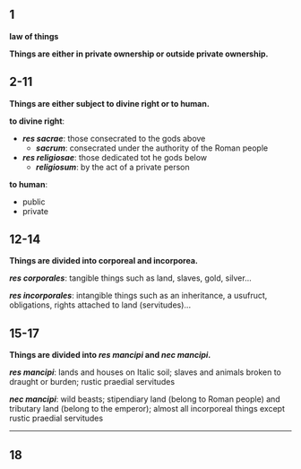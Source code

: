 ## 1

**law of things**

**Things are either in private ownership or outside private ownership.**

## 2-11

**Things are either subject to divine right or to human.**

**to divine right**:

- ***res sacrae***: those consecrated to the gods above
  - ***sacrum***: consecrated under the authority of the Roman people
- ***res religiosae***: those dedicated tot he gods below
  - ***religiosum***: by the act of a private person

**to human**:

- public
- private

## 12-14

**Things are divided into corporeal and incorporea.**

***res corporales***: tangible things such as land, slaves, gold, silver...

***res incorporales***: intangible things such as an inheritance, a usufruct, obligations, rights attached to land (servitudes)...

## 15-17

**Things are divided into _res mancipi_ and _nec mancipi_.**

***res mancipi***: lands and houses on Italic soil; slaves and animals broken to draught or burden; rustic praedial servitudes

***nec mancipi***: wild beasts; stipendiary land (belong to Roman people) and tributary land (belong to the emperor); almost all incorporeal things except rustic praedial servitudes

---

## 18
